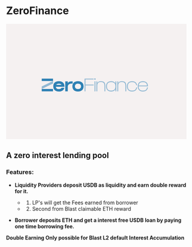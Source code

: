 # ZeroFinance

![ZeroFinance](Logo.png)

## **A zero interest lending pool**

### Features:

- **Liquidity Providers deposit USDB as liquidity and earn double reward for it.**

  - 1. LP's will get the Fees earned from borrower
  - 2. Second from Blast claimable ETH reward

- **Borrower deposits ETH and get a interest free USDB loan by paying one time borrowing fee.**

**Double Earning Only possible for Blast L2 default Interest Accumulation**
